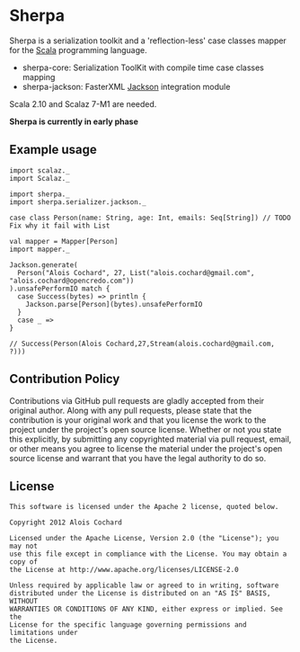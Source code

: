 # Sherpa
Sherpa is a serialization toolkit and a 'reflection-less' case classes mapper for the [Scala](http://www.scala-lang.org) programming language.

 * sherpa-core: Serialization ToolKit with compile time case classes mapping
 * sherpa-jackson: FasterXML [Jackson](http://wiki.fasterxml.com/JacksonHome) integration module

Scala 2.10 and Scalaz 7-M1 are needed.

**Sherpa is currently in early phase**

## Example usage

    import scalaz._
    import Scalaz._

    import sherpa._
    import sherpa.serializer.jackson._

    case class Person(name: String, age: Int, emails: Seq[String]) // TODO Fix why it fail with List

    val mapper = Mapper[Person]
    import mapper._

    Jackson.generate(
      Person("Alois Cochard", 27, List("alois.cochard@gmail.com", "alois.cochard@opencredo.com"))
    ).unsafePerformIO match {
      case Success(bytes) => println {
        Jackson.parse[Person](bytes).unsafePerformIO
      }
      case _ =>
    }

    // Success(Person(Alois Cochard,27,Stream(alois.cochard@gmail.com, ?)))

## Contribution Policy

Contributions via GitHub pull requests are gladly accepted from their original author.
Along with any pull requests, please state that the contribution is your original work and 
that you license the work to the project under the project's open source license.
Whether or not you state this explicitly, by submitting any copyrighted material via pull request, 
email, or other means you agree to license the material under the project's open source license and 
warrant that you have the legal authority to do so.

## License

    This software is licensed under the Apache 2 license, quoted below.

    Copyright 2012 Alois Cochard 

    Licensed under the Apache License, Version 2.0 (the "License"); you may not
    use this file except in compliance with the License. You may obtain a copy of
    the License at http://www.apache.org/licenses/LICENSE-2.0

    Unless required by applicable law or agreed to in writing, software
    distributed under the License is distributed on an "AS IS" BASIS, WITHOUT
    WARRANTIES OR CONDITIONS OF ANY KIND, either express or implied. See the
    License for the specific language governing permissions and limitations under
    the License.
